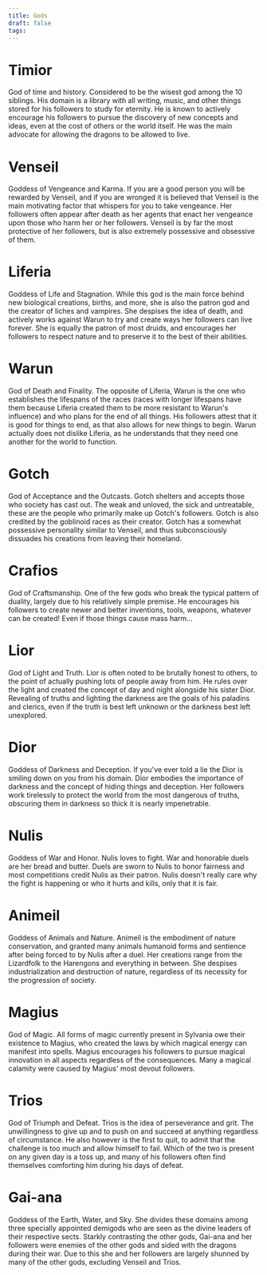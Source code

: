 ```yaml
---
title: Gods
draft: false
tags:
---
```

 

 
# Timior
God of time and history. Considered to be the wisest god among the 10 siblings. His domain is a library with all writing, music, and other things stored for his followers to study for eternity. He is known to actively encourage his followers to pursue the discovery of new concepts and ideas, even at the cost of others or the world itself. He was the main advocate for allowing the dragons to be allowed to live.
# Venseil
Goddess of Vengeance and Karma. If you are a good person you will be rewarded by Venseil, and if you are wronged it is believed that Venseil is the main motivating factor that whispers for you to take vengeance. Her followers often appear after death as her agents that enact her vengeance upon those who harm her or her followers. Venseil is by far the most protective of her followers, but is also extremely possessive and obsessive of them.
# Liferia
Goddess of Life and Stagnation. While this god is the main force behind new biological creations, births, and more, she is also the patron god and the creator of liches and vampires. She despises the idea of death, and actively works against Warun to try and create ways her followers can live forever. She is equally the patron of most druids, and encourages her followers to respect nature and to preserve it to the best of their abilities.
# Warun
God of Death and Finality. The opposite of Liferia, Warun is the one who establishes the lifespans of the races (races with longer lifespans have them because Liferia created them to be more resistant to Warun's influence) and who plans for the end of all things. His followers attest that it is good for things to end, as that also allows for new things to begin. Warun actually does not dislike Liferia, as he understands that they need one another for the world to function.
# Gotch
God of Acceptance and the Outcasts. Gotch shelters and accepts those who society has cast out. The weak and unloved, the sick and untreatable, these are the people who primarily make up Gotch's followers. Gotch is also credited by the goblinoid races as their creator. Gotch has a somewhat possessive personality similar to Venseil, and thus subconsciously dissuades his creations from leaving their homeland.
# Crafios
God of Craftsmanship. One of the few gods who break the typical pattern of duality, largely due to his relatively simple premise. He encourages his followers to create newer and better inventions, tools, weapons, whatever can be created! Even if those things cause mass harm...
# Lior
God of Light and Truth. Lior is often noted to be brutally honest to others, to the point of actually pushing lots of people away from him. He rules over the light and created the concept of day and night alongside his sister Dior. Revealing of truths and lighting the darkness are the goals of his paladins and clerics, even if the truth is best left unknown or the darkness best left unexplored.
# Dior
Goddess of Darkness and Deception. If you've ever told a lie the Dior is smiling down on you from his domain. Dior embodies the importance of darkness and the concept of hiding things and deception. Her followers work tirelessly to protect the world from the most dangerous of truths, obscuring them in darkness so thick it is nearly impenetrable.
# Nulis
Goddess of War and Honor. Nulis loves to fight. War and honorable duels are her bread and butter. Duels are sworn to Nulis to honor fairness and most competitions credit Nulis as their patron. Nulis doesn't really care why the fight is happening or who it hurts and kills, only that it is fair.
# Animeil
Goddess of Animals and Nature. Animeil is the embodiment of nature conservation, and granted many animals humanoid forms and sentience after being forced to by Nulis after a duel. Her creations range from the Lizardfolk to the Harengons and everything in between. She despises industrialization and destruction of nature, regardless of its necessity for the progression of society.
# Magius
God of Magic. All forms of magic currently present in Sylvania owe their existence to Magius, who created the laws by which magical energy can manifest into spells. Magius encourages his followers to pursue magical innovation in all aspects regardless of the consequences. Many a magical calamity were caused by Magius' most devout followers.
# Trios
God of Triumph and Defeat. Trios is the idea of perseverance and grit. The unwillingness to give up and to push on and succeed at anything regardless of circumstance. He also however is the first to quit, to admit that the challenge is too much and allow himself to fail. Which of the two is present on any given day is a toss up, and many of his followers often find themselves comforting him during his days of defeat.
# Gai-ana
Goddess of the Earth, Water, and Sky. She divides these domains among three specially appointed demigods who are seen as the divine leaders of their respective sects. Starkly contrasting the other gods, Gai-ana and her followers were enemies of the other gods and sided with the dragons during their war. Due to this she and her followers are largely shunned by many of the other gods, excluding Venseil and Trios.